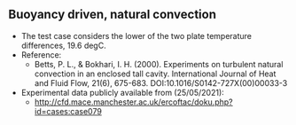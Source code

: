 ## Buoyancy driven, natural convection

- The test case considers the lower of the
two plate temperature differences, 19.6 degC.
- Reference:
  - Betts, P. L., & Bokhari, I. H. (2000).
  Experiments on turbulent natural convection in an
  enclosed tall cavity.
  International Journal of Heat and Fluid Flow, 21(6), 675-683.
  DOI:10.1016/S0142-727X(00)00033-3
- Experimental data publicly available from (25/05/2021):
  - http://cfd.mace.manchester.ac.uk/ercoftac/doku.php?id=cases:case079


<!----------------------------------------------------------------------------->